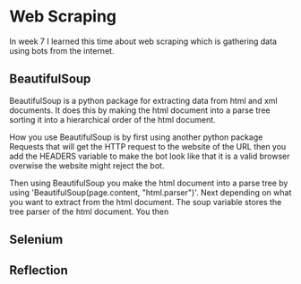 # Web Scraping
In week 7 I learned this time about web scraping which is gathering data using bots from the internet.

## BeautifulSoup
BeautifulSoup is a python package for extracting data from html and xml documents. It does this by making the html document into a parse tree sorting it into a hierarchical order of the html document.

How you use BeautifulSoup is by first using another python package Requests that will get the HTTP request to the website of the URL then you add the HEADERS variable to make the bot look like that it is a valid browser overwise the website might reject the bot. 

Then using BeautifulSoup you make the html document into a parse tree by using 'BeautifulSoup(page.content, "html.parser")'. Next depending on what you want to extract from the html document. The soup variable stores the tree parser of the html document. You then 

## Selenium
## Reflection
